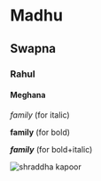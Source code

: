 # Madhu
## Swapna
### Rahul
#### Meghana
*family* (for italic)

**family** (for bold)

***family*** (for bold+italic)

![shraddha kapoor](https://upload.wikimedia.org/wikipedia/commons/a/a9/Shraddha_Kapoor_walks_the_ramp_for_Rahul_Mishra_at_Lakme_Fashion_Week_2017.jpg)


